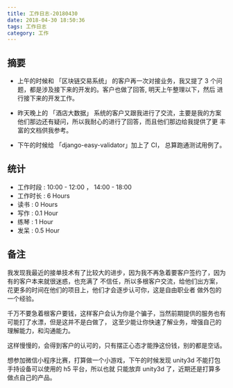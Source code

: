 ```yaml
---
title: 工作日志-20180430
date: 2018-04-30 18:50:36
tags: 工作日志
category: 工作
---
```


## 摘要

* 上午的时候和 「区块链交易系统」 的客户再一次对接业务，我又提了 3 个问题，都是涉及接下来的开发的。客户也做了回答, 明天上午整理以下，然后
进行接下来的开发工作。

* 昨天晚上的 「酒店大数据」 系统的客户又跟我进行了交流，主要是我的方案他们那边还有疑问，所以我耐心的进行了回答，而且他们那边给我提供了更
丰富的文档供我参考。

* 下午的时候给 「django-easy-validator」加上了 CI， 总算跑通测试用例了。

## 统计

* 工作时段 : 10:00 - 12:00 ， 14:00 - 18:00
* 工作时长 : 6 Hours
* 读书 : 0 Hours
* 写作 : 0.1 Hour
* 练琴 : 1 Hour
* 发呆 : 0.5 Hour


## 备注

我发现我最近的接单技术有了比较大的进步，因为我不再急着要客户签约了，因为有的客户本来就很迷惑，也充满了
不信任，所以多根客户交流，给他们出方案，花更多的时间在他们的项目上，他们才会逐步认可你，这是自由职业者
做外包的一个经验。

千万不要急着根客户要钱，这样客户会认为你是个骗子，当然前期提供的服务也有可能打了水漂，但是这并不是白做了，
这至少能让你快速了解业务，增强自己的理解能力，和沟通能力。

这样慢慢的，会得到客户的认可的，只有摆正心态才能挣这份钱，别的都是空话。

想参加微信小程序比赛，打算做一个小游戏，下午的时候发现 unity3d 不能打包手持设备可以使用的 h5 平台，所以也就
只能放弃 unity3d 了，近期还是打算多做点自己的产品。
